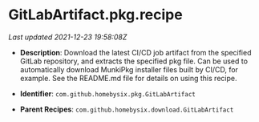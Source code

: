 # GitLabArtifact.pkg.recipe

_Last updated 2021-12-23 19:58:08Z_

- **Description**: Download the latest CI/CD job artifact from the specified GitLab repository, and extracts the specified pkg file. Can be used to automatically download MunkiPkg installer files built by CI/CD, for example. See the README.md file for details on using this recipe.

- **Identifier**: `com.github.homebysix.pkg.GitLabArtifact`

- **Parent Recipes**: `com.github.homebysix.download.GitLabArtifact`